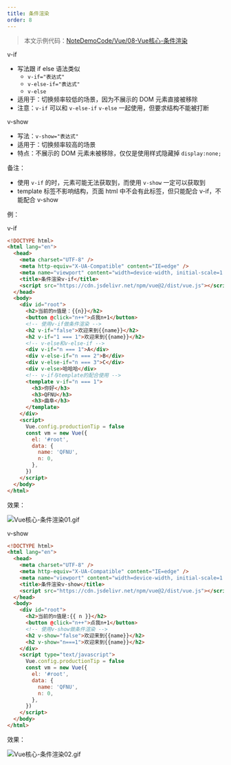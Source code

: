 ```yaml
---
title: 条件渲染
order: 8
---
```


> 本文示例代码：[NoteDemoCode/Vue/08-Vue核心-条件渲染](https://github.com/zhf521/NoteDemoCode/tree/main/Vue/08-Vue核心-条件渲染)

v-if  
+ 写法跟 if else 语法类似  
	+ `v-if="表达式"`  
	+ `v-else-if="表达式"`  
	+ `v-else`  
+ 适用于：切换频率较低的场景，因为不展示的 DOM 元素直接被移除   
+ 注意：`v-if` 可以和 `v-else-if` `v-else` 一起使用，但要求结构不能被打断   

v-show 
+ 写法：`v-show="表达式"`  
+ 适用于：切换频率较高的场景  
+ 特点：不展示的 DOM 元素未被移除，仅仅是使用样式隐藏掉 `display:none;`

备注：
+ 使用 `v-if` 的时，元素可能无法获取到，而使用 `v-show` 一定可以获取到  
+ template 标签不影响结构，页面 html 中不会有此标签，但只能配合 v-if，不能配合 v-show 

例：

v-if
```html
<!DOCTYPE html>
<html lang="en">
  <head>
    <meta charset="UTF-8" />
    <meta http-equiv="X-UA-Compatible" content="IE=edge" />
    <meta name="viewport" content="width=device-width, initial-scale=1.0" />
    <title>条件渲染v-if</title>
    <script src="https://cdn.jsdelivr.net/npm/vue@2/dist/vue.js"></script>
  </head>
  <body>
    <div id="root">
      <h2>当前的n值是：{{n}}</h2>
      <button @click="n++">点我n+1</button>
      <!-- 使用v-if做条件渲染 -->
      <h2 v-if="false">欢迎来到{{name}}</h2>
      <h2 v-if="1 === 1">欢迎来到{{name}}</h2>
      <!-- v-else和v-else-if -->
      <div v-if="n === 1">A</div>
      <div v-else-if="n === 2">B</div>
      <div v-else-if="n === 3">C</div>
      <div v-else>哈哈哈</div>
      <!-- v-if与template的配合使用 -->
      <template v-if="n === 1">
        <h3>你好</h3>
        <h3>QFNU</h3>
        <h3>曲阜</h3>
      </template>
    </div>
    <script>
      Vue.config.productionTip = false
      const vm = new Vue({
        el: '#root',
        data: {
          name: 'QFNU',
          n: 0,
        },
      })
    </script>
  </body>
</html>
```

效果：

![Vue核心-条件渲染01.gif](https://zhf-picture.oss-cn-qingdao.aliyuncs.com/my-img/Vue核心-条件渲染01.gif)

v-show
```html
<!DOCTYPE html>
<html lang="en">
  <head>
    <meta charset="UTF-8" />
    <meta http-equiv="X-UA-Compatible" content="IE=edge" />
    <meta name="viewport" content="width=device-width, initial-scale=1.0" />
    <title>条件渲染v-show</title>
    <script src="https://cdn.jsdelivr.net/npm/vue@2/dist/vue.js"></script>
  </head>
  <body>
    <div id="root">
      <h2>当前的n值是:{{ n }}</h2>
      <button @click="n++">点我n+1</button>
      <!-- 使用v-show做条件渲染 -->
      <h2 v-show="false">欢迎来到{{name}}</h2>
      <h2 v-show="n===1">欢迎来到{{name}}</h2>
    </div>
    <script type="text/javascript">
      Vue.config.productionTip = false
      const vm = new Vue({
        el: '#root',
        data: {
          name: 'QFNU',
          n: 0,
        },
      })
    </script>
  </body>
</html>
```

效果：

![Vue核心-条件渲染02.gif](https://zhf-picture.oss-cn-qingdao.aliyuncs.com/my-img/Vue核心-条件渲染02.gif)
